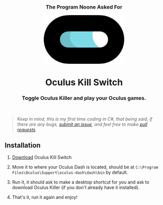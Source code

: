 <h3 align="center">The Program Noone Asked For</h3>
<p align="center">
    <img src="./icon.png" width="256px" />
</p>
<h1 align="center"> Oculus Kill Switch </h1>

<h3 align="center">Toggle Oculus Killer and play your Oculus games.</h3>

<br>

> _Keep in mind, this is my first time coding in C#, that being said, if there are any bugs, [submit an issue](https://github.com/kckarnige/OculusKillSwitch/issues), and feel free to make [pull requests](https://github.com/kckarnige/OculusKillSwitch/pulls)._


## Installation

1. [Download](https://github.com/kckarnige/OculusKillSwitch/releases) Oculus Kill Switch

2. Move it to where your Oculus Dash is located, should be at `C:\Program Files\Oculus\Support\oculus-dash\dash\bin` by default.

3. Run it, it should ask to make a desktop shortcut for you and ask to download Oculus Killer (if you don't already have it installed).

4. That's it, run it again and enjoy!

